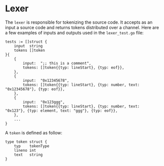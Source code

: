 # Lexer

The `lexer` is responsible for tokenizing the source code. It accepts as an input a source code and returns tokens distributed over a channel. Here are a few examples of inputs and outputs used in the `lexer_test.go` file:
```
tests := []struct {
	input  string
	tokens []token
}{
	{
		input:  ";; this is a comment",
		tokens: []token{{typ: lineStart}, {typ: eof}},
	},
	{
		input:  "0x12345678",
		tokens: []token{{typ: lineStart}, {typ: number, text: "0x12345678"}, {typ: eof}},
	},
	{
		input:  "0x123ggg",
		tokens: []token{{typ: lineStart}, {typ: number, text: "0x123"}, {typ: element, text: "ggg"}, {typ: eof}},
	},
	...
}
```

A `token` is defined as follow:
```
type token struct {
	typ    tokenType
	lineno int
	text   string
}
```

